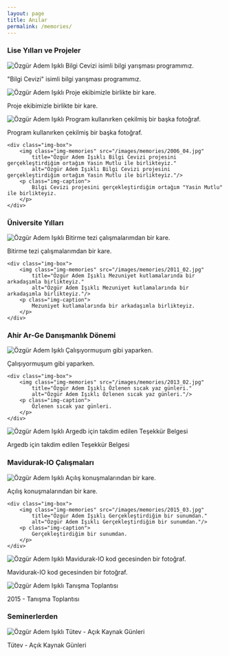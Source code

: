 ```yaml
---
layout: page
title: Anılar
permalink: /memories/
---
```


### Lise Yılları ve Projeler

<div class="img-row">
    <div class="img-box">
        <img class="img-memories" src="/images/memories/2006_03.jpg"
             title="Özgür Adem Işıklı Bilgi Cevizi isimli bilgi yarışması programımız." 
             alt="Özgür Adem Işıklı Bilgi Cevizi isimli bilgi yarışması programımız." />
        <p class="img-caption">
            "Bilgi Cevizi" isimli bilgi yarışması programımız.
        </p>
    </div>
    <div class="img-box">
        <img class="img-memories" src="/images/memories/2006_01.jpg"
             title="Özgür Adem Işıklı Proje ekibimizle birlikte bir kare." 
             alt="Özgür Adem Işıklı Proje ekibimizle birlikte bir kare."/>
        <p class="img-caption">
            Proje ekibimizle birlikte bir kare.
        </p>
    </div>
</div>

<div class="img-row">
    <div class="img-box">
        <img class="img-memories" src="/images/memories/2006_02.jpg"
            title="Özgür Adem Işıklı Program kullanırken çekilmiş bir başka fotoğraf." 
            alt="Özgür Adem Işıklı Program kullanırken çekilmiş bir başka fotoğraf."/>
        <p class="img-caption">
            Program kullanırken çekilmiş bir başka fotoğraf.
        </p>
    </div>

    <div class="img-box">
        <img class="img-memories" src="/images/memories/2006_04.jpg"
            title="Özgür Adem Işıklı Bilgi Cevizi projesini gerçekleştirdiğim ortağım Yasin Mutlu ile birlikteyiz." 
            alt="Özgür Adem Işıklı Bilgi Cevizi projesini gerçekleştirdiğim ortağım Yasin Mutlu ile birlikteyiz."/>
        <p class="img-caption">
            Bilgi Cevizi projesini gerçekleştirdiğim ortağım "Yasin Mutlu" ile birlikteyiz.
        </p>
    </div>
</div>


### Üniversite Yılları

<div class="img-row">
    <div class="img-box">
        <img class="img-memories" src="/images/memories/2011_01.jpg"
            title="Özgür Adem Işıklı Bitirme tezi çalışmalarımdan bir kare." 
            alt="Özgür Adem Işıklı Bitirme tezi çalışmalarımdan bir kare."/>
        <p class="img-caption">
            Bitirme tezi çalışmalarımdan bir kare.
        </p>
    </div>

    <div class="img-box">
        <img class="img-memories" src="/images/memories/2011_02.jpg"
            title="Özgür Adem Işıklı Mezuniyet kutlamalarında bir arkadaşımla birlikteyiz." 
            alt="Özgür Adem Işıklı Mezuniyet kutlamalarında bir arkadaşımla birlikteyiz."/>
        <p class="img-caption">
            Mezuniyet kutlamalarında bir arkadaşımla birlikteyiz.
        </p>
    </div>
</div>

### Ahir Ar-Ge Danışmanlık Dönemi

<div class="img-row">
    <div class="img-box">
        <img class="img-memories" src="/images/memories/2013_01.jpg"
            title="Özgür Adem Işıklı Çalışıyormuşum gibi yaparken." 
            alt="Özgür Adem Işıklı Çalışıyormuşum gibi yaparken."/>
        <p class="img-caption">
            Çalışıyormuşum gibi yaparken.
        </p>
    </div>

    <div class="img-box">
        <img class="img-memories" src="/images/memories/2013_02.jpg"
            title="Özgür Adem Işıklı Özlenen sıcak yaz günleri." 
            alt="Özgür Adem Işıklı Özlenen sıcak yaz günleri."/>
        <p class="img-caption">
            Özlenen sıcak yaz günleri.
        </p>
    </div>
</div>

<div class="img-row">
    <div class="img-box">
        <img class="img-memories" src="/images/memories/2015_06.jpg"
            title="Özgür Adem Işıklı Argedb için takdim edilen Teşekkür Belgesi" 
            alt="Özgür Adem Işıklı Argedb için takdim edilen Teşekkür Belgesi"/>
        <p class="img-caption">
            Argedb için takdim edilen Teşekkür Belgesi
        </p>
    </div>
</div>

### Mavidurak-IO Çalışmaları

<div class="img-row">
    <div class="img-box">
        <img class="img-memories" src="/images/memories/2015_01.jpg"
            title="Özgür Adem Işıklı Açılış konuşmalarından bir kare." 
            alt="Özgür Adem Işıklı Açılış konuşmalarından bir kare."/>
        <p class="img-caption">
            Açılış konuşmalarından bir kare.
        </p>
    </div>

    <div class="img-box">
        <img class="img-memories" src="/images/memories/2015_03.jpg"
            title="Özgür Adem Işıklı Gerçekleştirdiğim bir sunumdan." 
            alt="Özgür Adem Işıklı Gerçekleştirdiğim bir sunumdan."/>
        <p class="img-caption">
            Gerçekleştirdiğim bir sunumdan.
        </p>
    </div>
</div>

<div class="img-row">
    <div class="img-box">
        <img class="img-memories" src="/images/memories/2015_02.jpg"
            title="Özgür Adem Işıklı Mavidurak-IO kod gecesinden bir fotoğraf." 
            alt="Özgür Adem Işıklı Mavidurak-IO kod gecesinden bir fotoğraf."/>
        <p class="img-caption">
            Mavidurak-IO kod gecesinden bir fotoğraf.
        </p>
    </div>
    <div class="img-box">
        <img class="img-memories" src="/images/memories/2015_08.jpg"
            title="Özgür Adem Işıklı Tanışma Toplantısı" alt="Özgür Adem Işıklı Tanışma Toplantısı"/>
        <p class="img-caption">
            2015 - Tanışma Toplantısı
        </p>
    </div>
</div>

### Seminerlerden

<div class="img-row">
    <div class="img-box">
        <img class="img-memories" src="/images/memories/2015_07.jpg"
            title="Özgür Adem Işıklı Tütev - Açık Kaynak Günleri" 
            alt="Özgür Adem Işıklı Tütev - Açık Kaynak Günleri"/>
        <p class="img-caption">
            Tütev - Açık Kaynak Günleri
        </p>
    </div>
</div>
